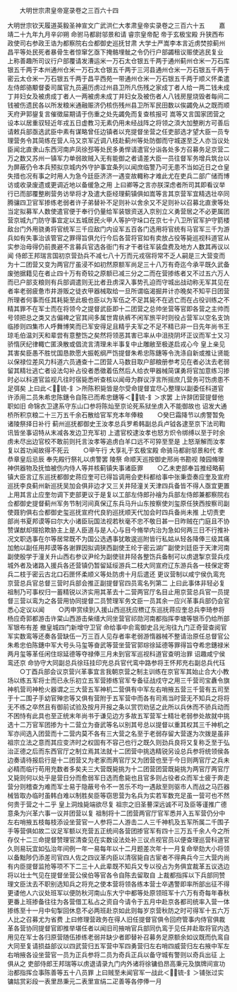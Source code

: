 <!-- { "loadSidebar": true } -->
　　大明世宗肃皇帝寔录卷之三百六十四
　　


大明世宗钦天履道英毅圣神宣文广武洪仁大孝肃皇帝实录卷之三百六十五
　　嘉靖二十九年九月辛卯朔  命驸马都尉邬景和请  睿宗皇帝配  帝于玄极宝殿  升狭西布政使司右参政王诰为都察院右佥都御史巡抚甘肃  大学士严嵩李本言近虏焚掠蓟州昌平等处民死者暴骨生者惊窜乞亟下掩骼埋骴之令仍行户部蠲租议赈使逃民复业  上称善趣所司议行户部覆请发漕运米一万石太仓银五千两于通州蓟州仓米一万石库银五千两于本州通州仓米一万石太仓银五千两于三河县通州仓米一万石银五千两于密云太仓米一万石银五千两于昌平西苑一带通州仓米一万石银五千两于顺义怀柔遣左侍郎骆颙督委司属官九员遍历虏过州县卫所凡伤残之家成丁者人给一两二钱未成丁并妇女及被虏成丁者人一两被虏未成丁并妇女及被伤者人八钱房屋烧毁者每间二钱被伤遗民各以所发粮米通融赈济仍核伤残州县卫所军民田数以俟蠲免从之既而顺天府尹郭鋆复言催徵屇期请于伤重之处先蠲免而复查核报可  嵩等又言国家团营之设本以居重驭轻近年戎五日虚教习无素仍用未经战阵之将领之湏大加整刷方可善后请敕兵部亟选武臣中素有谋略曾任边镇者以充提督坐营之任吏部选才望大臣一员专理营务令其简练在营人马又京军近调八枝赴蓟州等处防御而守城遂至乏人亦当议处臣闻北直隶山东西河南庐凤徐邳等处民多勇悍请遣官分诣各处多方召募务足京营二万之数又苏州一镇军力单弱故贼入无有能御之者请差大臣一员往督军务增兵筑台以为屏蔽仍令本兵预拟京城内外守护事宜条列以闻庶临警乃可无患不当如近日之仓皇失措也况有事之时用人为急今廷臣济济一遇变故輙称才难此尤在吏兵二部广储而博访或收录废遗或更调近地以备缓急之用  上曰卿等之言亦朕深虑者所司其即看议举行已而部覆整刷营务访举将才及遣大臣经理蓟镇俱如嵩等言其京营军宜精选壮卒同腾骧四卫官军掺练老弱者许子弟替补不足则补以舍余又不足则补以召募北直隶等处当定拟募军人数使遣官便于奉行仍量给军装银资送入京别立义勇营居之不必更属团营京城九门防守事宜定以五城居民火甲人等护守垛口在京七十八卫所官军护守箭楼敌台门外用骁勇将官统军三千应敌门内设军五百各门选用将官统有马官军三千为游兵如有失事治该管官之罪得旨俱允行今后各营将官如有卖放占役等毙巡视科道官从实参治毋得仍前畏避不言募兵官选各衙门有才干者往军装盘费及地方人数其再议以闻  侍郎王邦瑞言国初京营劲兵不减七八十万而元戎宿将常不乏人嗣是三大营变而为十二团营又变为两官厅虽浸不如初然原额军尚足三十八万有奇迄今承平既久武备废弛据籍见在者止四十万有奇较之原额已减三分之二而在营掺练者又不过五六万人而已户部支粮则有兵部调遣则无比者丑虏深入事势孔迫而守城出战动称无军其见在者率老弱疲惫市井游贩之徒衣甲器械取给一旦所谓临渴掘井计亦晚矣不知平日团营所理者何事而任其耗毙至此极也臣以为军伍之不足其毙不在逃亡而在占役训练之不精其罪不在军士而在将领今之提督武臣即十二团营之总帅坐营等官即各营之主帅而号领把总之类又古偏禆之官其间多属世胄纨裤不闲军旅平时则役占营军以空名支饷临掺则四集市人呼舞博笑而已军安得足且精乎夫军之不足不精已非一日先年尚书王琼毛伯温刘天和辈尝有意整饬之矣然将领恶其害已率从中沮挠阴坏正议而军士又习骄惰厌纪律輙亡匿涣散或倡流言清理未半事复中止雕敝至极遂启戎心今  皇上亲见其害矣臣愚不胜忧国恳款愿大振乾纲严饬提督朱希忠陈鏸等令洗涤自新或推让贤能以保禄位差风力科道六员通查十二团营人马数目取户部粮册参考见在者必汰去老弱留其精壮逃亡者设法勾补占役者悉徵着伍然后人给衣甲器械简谋勇将官加意练习掺时必以科道官监视凡往时宿毙悉听查核以闻毋为群议浮言所摇庶几营务可饬虏患不足弭矣  上曰此＜锍-釒＞所陈积毙皆是尔受命提督宜尽心整理以副委任科道官许添用二员朱希忠陈鏸令自陈已而希忠鏸等＜锍-釒＞求罢  上许辞团营提督他职如旧  命锦衣卫逮系守东山口参将陈灿至京论死系狱坐虏入不能御故也  诏发大通桥所积京粮二十三万五千余石散给官军充本年俸粮
　　○癸巳霜降节以虏警暂免  诸陵祭择日补行  蓟州巡抚都御史王汝孝总兵罗希韩副总兵卢钺各逮至京下法司鞫讯皆坐事诏特从末减各发边卫充军初  上遣官校逮汝孝也怒方炽令绑缚以至于时余虏未尽出边官校不敢前则托言汝孝等追虏白羊口远不可猝至至是  上怒渐解而汝孝复以首功闻故得不死云
　　○甲午行  大享礼于玄极宝殿  命骑马都尉邬景和代  孝恭章皇后忌辰  奉先殿行祭礼以虏警罢  陵祭  命顺天巡按御史邢尚书勘视  陵园脩理神供器物及抚恤被伤内侍人等并核蓟镇失事诸臣罪
　　○乙未吏部奉旨推经略蓟镇大臣言辽东巡抚都御史蒋应奎可已得旨调用会吏科都给事中张秉壶奏应奎及宣府巡抚李良蓟州新巡抚吴加会俱非边才又三关井陉潼关天津四兵备皆不得人亟宜更置  上用其言止应奎勿调下吏部更议于是复以工部左侍郎孙禬为兵部左侍郎兼都察院右佥都御史提督蓟州军务节制河间真保辽东兵马升山东按察使刘玺原任狭西按察司副使聂豹俱右佥都御史玺巡抚宣府代良豹巡抚顺天代加会时四兵备尚未推  上切责吏部尚书夏邦谟等曰尔大小诸臣玩国法视若秋毫不忠不敬日甚一日昨贼在门庭且不协赞谋猷却掇拾欺胁主上是人臣道与是人心与目今脩举内治为急如何两三日不行推补况文职选事在尔等居常既不为国公选遇事犹敢逡巡附皆行私姑从轻各降俸三级其痛加勉以副任用邦谟等各谢罪因拟调狭西副使王纶于密云湖广副使刘廷臣于天津河南副使殷学于潼关升山西右参议尹纶为副使驻井陉各整饬兵备制可以虏退掣京营兵戍城外者及诸路入援兵各还营镇仍暂留延绥游兵二枝大同宣府辽东游兵各一枝保定寄兵二枝于密云古北口石匣怀柔顺义等处防虏十月后遣还  更议营制以咸宁侯仇鸾充京营总兵官总督三营时兵部会推正副提督官四员鸾名列第二  上曰此事体非轻必复  祖制乃可事权归一蓄精锐以济实用其革去十二营两官厅名目止用京营总兵官一员提督三营以鸾为之各营用协同提督二员赞理军务文臣一员其余一应兴革事兵部仍会官悉心定议以闻
　　○丙申赏续到入援山西巡抚应槚辽东巡抚蒋应奎总兵李琦参将杨应奇郭都游击许棠山西游击柴缙大同坐营官祁勋河南都指挥李塘等银币仍给所部军银布有差  撤皇城四门新增守卫官  命给事中俞鸾御史吕光洵往九门正奇营查阅官军实数鸾等还奏各营缺伍一万三百人见存者率老弱游惰器械不整请治原任总督官公朱希忠伯陈鏸中军大号头马玺等奋武等营坐营官郭琮徐延德等罪得旨夺希忠鏸禄米两月玺等革任闲住琮延德等夺禄俸三月未到官军巡视科道官查明治罪  诏趣咸宁侯鸾还京  命协守大同副总兵徐珏挂印充总兵官代鸾中路参将王怀邦充右副总兵代珏
　　○丁酉兵部会议京营兴革事宜言我朝京营之制主训练在京官军其始止合大小教场以练五军将士而已永乐初立五军营掺练官军专备征战戍守之用三千营司宝纛令旗神机营司神枪火器谓之三大营五军神机二营俱有中军左右哨掖五营三千营有五司至于十二围子手幼官殚忠等又俱有营附于五军营中而各有司焉当时营无不知兵之将将无不练之卒然且有御前试验及按月开报之条以赏罚劝惩之此所以兵休而不骄兵动而不困恃有此具也至正统末年尚书于谦见边方多故五军营军士精壮老弱参处故就中挑选十二万官军团掺为十二营立为奋武等名以别其号总以提督以重其权其三千神机之军亦间选入团营而十二营内莫不各有三大营之名至于老弱存留大营遂为次拨是虽非  祖宗立法之意而其应变济时之权固有不容己也行之既久则劲兵良将又复称乏至于弘治正德之后而东西官厅之制立焉其法就十二团营中挑选精锐另设总兵参将统领侯各边奏请待报启行是十二团营又为老家而两官厅又为团营也至于今日则两官厅之兵未必精而临行苟用充数者多矣夫三大营既毙挑为十二团营团营既毙挑为两官厅两官厅又毙则何以处乎是营日分而愈弱军日选而愈毙也且官多则占役者众而军士疲于奔走营分则稽查为难而军士易于隐蔽号令不一苦乐不均一遇敌至则驱市人而战之马匹器械皆取办临时虽韩白难以制胜矣臣等窃思营为名兵为实若军数充足虽一营可也不然何贵于营之十二乎  皇上洞烛毙端欲尽复  祖宗之旧圣謩深远诚不可及臣等谨推广德意条为兴革六事一议并团营以复  祖制将十二团营两官厅官军悉并入五军营仍分中左右哨掖五枝每枝添设坐营官一人参将二人游击二人三千神机及五军所属二千围子手等营俱如故二议足军额以充营五正统间各营团掺官军有四十三万五千余人今之所存仅十二三命提督赞理官清查见在实数设法处补三议点视官员以便查理巡营科道官久则易玩宜如弘治年间例一年一易每年以十二月题差次年十一月复命举劾大小将领以备黜陟仍添差司官四人佐之四议革内臣以清宿毙自古宦者不得典兵今三大营内尚有内臣提督监抢等项不下二三十人此辈既不知兵又专以役占为务俱宜裁革五议选边将以壮士气见在提督坐营公侯伯等官各令自陈去留取自  上裁都指挥以下兵部同赞理文臣汰去不职别选知兵之将充之使本营将领各练本营士卒遇警即率所部出征不得更诿他人六议处班军以便防秋河南山东大宁中都等处原领班军十六万有奇每年春秋更番上班掺备往往为各营借工私占之资自今请令于五月中赴京各都司统率入营一体掺练至十一月中旬掣回休息不必两班赴京如此则每岁京营秋防之时可得军十五六万人比之召募尤为省费  上曰修理营政务在得人旧任提督官俱令回府管事内侍官俱裁革各营协同提督官即推举堪任者以闻旧司掖哨官兵部同仇鸾于见任并赴取将官内选用见在军士各归原营随伍掺练老弱并缺少者即替补召募务足原额余如议既而仇鸾自大同至复请损益部议以四武营归五军营中军四勇营归左右哨四威营归左右掖中军左右哨掖各设坐营官一员为正兵参将二员为奇兵正兵以备守城有警则以奇兵出征  上俱从之  吏部侍郎王邦瑞等以虏退请录九门内外诸将徐镛伯昂高秉元及旗牌间宣功治都指挥佥事陈善等五十八员罪  上曰贼至未闻官军一战此＜锍-釒＞铺张过实镛姑赏彩段一表里昂秉元二表里宣绢二疋善等各停俸一月
